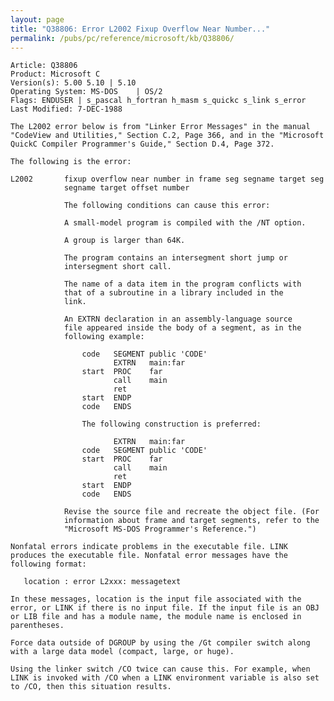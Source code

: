 ```yaml
---
layout: page
title: "Q38806: Error L2002 Fixup Overflow Near Number..."
permalink: /pubs/pc/reference/microsoft/kb/Q38806/
---
```


	Article: Q38806
	Product: Microsoft C
	Version(s): 5.00 5.10 | 5.10
	Operating System: MS-DOS    | OS/2
	Flags: ENDUSER | s_pascal h_fortran h_masm s_quickc s_link s_error
	Last Modified: 7-DEC-1988
	
	The L2002 error below is from "Linker Error Messages" in the manual
	"CodeView and Utilities," Section C.2, Page 366, and in the "Microsoft
	QuickC Compiler Programmer's Guide," Section D.4, Page 372.
	
	The following is the error:
	
	L2002       fixup overflow near number in frame seg segname target seg
	            segname target offset number
	
	            The following conditions can cause this error:
	
	            A small-model program is compiled with the /NT option.
	
	            A group is larger than 64K.
	
	            The program contains an intersegment short jump or
	            intersegment short call.
	
	            The name of a data item in the program conflicts with
	            that of a subroutine in a library included in the
	            link.
	
	            An EXTRN declaration in an assembly-language source
	            file appeared inside the body of a segment, as in the
	            following example:
	
	                code   SEGMENT public 'CODE'
	                       EXTRN   main:far
	                start  PROC    far
	                       call    main
	                       ret
	                start  ENDP
	                code   ENDS
	
	                The following construction is preferred:
	
	                       EXTRN   main:far
	                code   SEGMENT public 'CODE'
	                start  PROC    far
	                       call    main
	                       ret
	                start  ENDP
	                code   ENDS
	
	            Revise the source file and recreate the object file. (For
	            information about frame and target segments, refer to the
	            "Microsoft MS-DOS Programmer's Reference.")
	
	Nonfatal errors indicate problems in the executable file. LINK
	produces the executable file. Nonfatal error messages have the
	following format:
	
	   location : error L2xxx: messagetext
	
	In these messages, location is the input file associated with the
	error, or LINK if there is no input file. If the input file is an OBJ
	or LIB file and has a module name, the module name is enclosed in
	parentheses.
	
	Force data outside of DGROUP by using the /Gt compiler switch along
	with a large data model (compact, large, or huge).
	
	Using the linker switch /CO twice can cause this. For example, when
	LINK is invoked with /CO when a LINK environment variable is also set
	to /CO, then this situation results.
